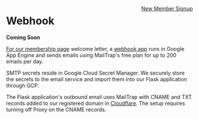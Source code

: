 <a style="float:right" href="https://docs.google.com/forms/d/e/1FAIpQLScXSX0_myDcB4_Z32hpGC71PXVsMmgy_dyZPY0aPEWamyzV-w/viewform" class="btn btn-success">New Member Signup</a>

# Webhook

**Coming Soon**

[For our membership page](../) welcome letter, a [webhook app](https://github.com/modelEarth/webhook) runs in Google App Engine and sends emails using MailTrap's free plan for up to 200 emails per day. 

SMTP secrets reside in Google Cloud Secret Manager. We securely store the secrets to the email service and import them into our Flask application through GCP.

The Flask application's outbound email uses MailTrap with CNAME and TXT records added to our registered domain in [Cloudflare](../../../localsite/start/cloudflare/). The setup requires turning off Proxy on the CNAME records.